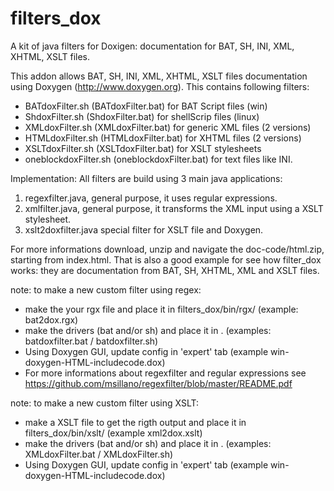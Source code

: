# filters_dox
A kit of java filters for Doxigen: documentation for  BAT, SH, INI, XML, XHTML, XSLT files.

This addon allows BAT, SH, INI, XML, XHTML, XSLT files documentation using Doxygen (http://www.doxygen.org). This contains following filters: 
- BATdoxFilter.sh (BATdoxFilter.bat) for BAT Script files (win)
- ShdoxFilter.sh (ShdoxFilter.bat) for shellScrip files (linux)
- XMLdoxFilter.sh (XMLdoxFilter.bat) for generic XML files (2 versions)
- HTMLdoxFilter.sh (HTMLdoxFilter.bat) for XHTML files (2 versions)
- XSLTdoxFilter.sh (XSLTdoxFilter.bat) for XSLT stylesheets
- oneblockdoxFilter.sh (oneblockdoxFilter.bat) for text files like INI.

Implementation: All filters are build using 3 main java applications:
1. regexfilter.java, general purpose, it uses regular expressions.
2. xmlfilter.java, general purpose, it transforms the XML input using a XSLT stylesheet.
3. xslt2doxfilter.java special filter for XSLT file and Doxygen.

For more informations download, unzip and navigate the doc-code/html.zip, starting from index.html. That is also a good example for see how filter_dox works: they are documentation from BAT, SH, XHTML, XML and XSLT files.


note: to make a new custom filter using regex:
- make the your rgx file and place it in filters_dox/bin/rgx/  (example: bat2dox.rgx)
- make the drivers (bat and/or sh) and place it in . (examples: batdoxfilter.bat / batdoxfilter.sh)
- Using Doxygen GUI, update config in 'expert' tab (example win-doxygen-HTML-includecode.dox)
- For more informations about regexfilter and regular expressions see https://github.com/msillano/regexfilter/blob/master/README.pdf

note: to make a new custom filter using XSLT:
- make a XSLT file to get the rigth output and place it in filters_dox/bin/xslt/   (example xml2dox.xslt)
- make the drivers (bat and/or sh) and place it in . (examples: XMLdoxFilter.bat / XMLdoxFilter.sh)
- Using Doxygen GUI, update config in 'expert' tab (example win-doxygen-HTML-includecode.dox)
